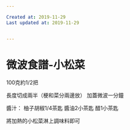 ```yaml
---

Created at: 2019-11-29
Last updated at: 2019-11-29


---
```


# 微波食譜-小松菜


100克約1/2把

長度切成兩半（梗和菜分兩邊放）
加蓋微波一分鐘

醬汁：
柚子胡椒1/4茶匙
醬油2小茶匙
醋1小茶匙

將加熱的小松菜淋上調味料即可

